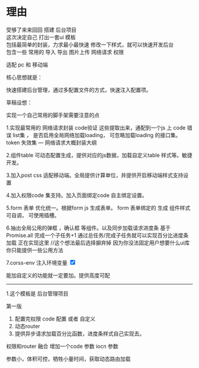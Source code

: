 # 理由  
受够了来来回回 搭建 后台项目   
这次决定自己 打出一套ui 模板  
包括最简单的封装，力求最小最快速 修改一下样式，就可以快速开发后台  
包含一些 常用的 导入 导出 图片上传  网络请求 权限

适配 pc 和 移动端

核心思想就是：  

快速搭建后台管理，通过多配置文件的方式，快速注入配置项。  

草稿设想：

实现一个自己常用的脚手架需要注意的点

1.实现最常用的 网络请求封装 code验证 这些提取出来，通配到一个js 上 code 错误 list集 ， 是否启用全局网络加载loading，  可忽略加载loading 的接口集。token 失效集 — 网络请求大概封装大纲

2.组件table  可动态配置生成，提供对应的js数据，加载自定义table 样式等。敏捷开发。

3.加入post css 适配移动端。全局提供计算单位，并提供开启移动端样式支持设置

4.加入权限code 集支持。加入页面绑定code 自主绑定设置。

5.form 表单 优化统一。根据form js 生成表单。 form 表单绑定的 生成 组件样式可自调， 可使用插槽。 

6.抽出全局公用的弹框 ，确认框 等组件。以及同步加载请求进度条 基于Promise.all  完成一个子任务+1 通过总任务/完成子任务就可以实现百分比进度条加载  正在实现这里
//这个想法最后选择摒弃掉 因为你没法固定用户想要什么ui库 你只能提供一些公用方法

7.corss-env 注入环境变量   <input type="checkbox" checked />
 
 能加自定义的功能就一定要加。提供高度可配️
 
 
 
 
 -----------------------------
 1.这个模板是 后台管理项目 
  
 
 
 
 第一版
 1. 配置完权限 code 配置 或者 自定义 
 2. 动态router 
 3. 提供异步请求加载百分比函数，进度条样式自己实现去。
 
 
 权限和router 融合 
 增加一个code 参数 iocn 参数
 
 参数小，体积可控，牺牲小量时间，获取动态路由加载 
 
 